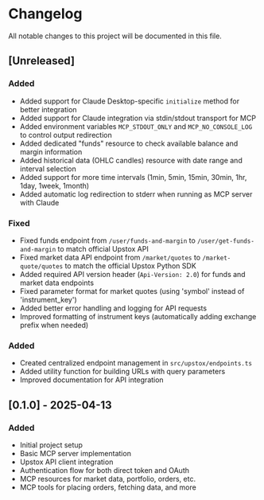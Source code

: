 # Changelog

All notable changes to this project will be documented in this file.

## [Unreleased]

### Added
- Added support for Claude Desktop-specific `initialize` method for better integration
- Added support for Claude integration via stdin/stdout transport for MCP
- Added environment variables `MCP_STDOUT_ONLY` and `MCP_NO_CONSOLE_LOG` to control output redirection
- Added dedicated "funds" resource to check available balance and margin information
- Added historical data (OHLC candles) resource with date range and interval selection
- Added support for more time intervals (1min, 5min, 15min, 30min, 1hr, 1day, 1week, 1month)
- Added automatic log redirection to stderr when running as MCP server with Claude

### Fixed
- Fixed funds endpoint from `/user/funds-and-margin` to `/user/get-funds-and-margin` to match official Upstox API
- Fixed market data API endpoint from `/market/quotes` to `/market-quote/quotes` to match the official Upstox Python SDK
- Added required API version header (`Api-Version: 2.0`) for funds and market data endpoints 
- Fixed parameter format for market quotes (using 'symbol' instead of 'instrument_key')
- Added better error handling and logging for API requests
- Improved formatting of instrument keys (automatically adding exchange prefix when needed)

### Added
- Created centralized endpoint management in `src/upstox/endpoints.ts`
- Added utility function for building URLs with query parameters
- Improved documentation for API integration

## [0.1.0] - 2025-04-13

### Added
- Initial project setup
- Basic MCP server implementation
- Upstox API client integration
- Authentication flow for both direct token and OAuth
- MCP resources for market data, portfolio, orders, etc.
- MCP tools for placing orders, fetching data, and more
